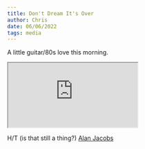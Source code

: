 ```yaml
---
title: Don't Dream It's Over
author: Chris
date: 06/06/2022
tags: media
---
```


A little guitar/80s love this morning.

<iframe src=https://www.youtube.com/embed/pTt04A_Gph4></iframe>

H/T (is that still a thing?) [Alan Jacobs](https://buttondown.email/ayjay/archive/discovering-the-maize-god/)

